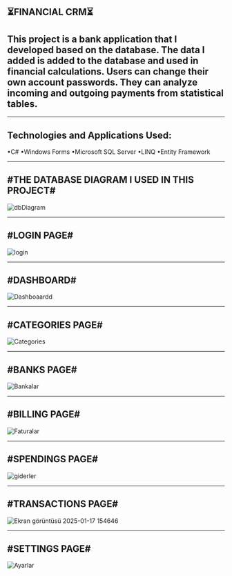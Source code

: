 ⏳FINANCIAL CRM⏳
----------------------------------------------------------------------------------------------------------------------------------------
This project is a bank application that I developed based on the database. The data I added is added to the database and used in financial calculations. Users can change their own account passwords. They can analyze incoming and outgoing payments from statistical tables.
----------------------------------------------------------------------------------------------------------------------------------------

----------------------------------------------------------------------------------------------------------------------------------------
Technologies and Applications Used:
----------------------------------------------------------------------------------------------------------------------------------------
•C#
•Windows Forms
•Microsoft SQL Server
•LINQ
•Entity Framework

----------------------------------------------------------------------------------------------------------------------------------------
#THE DATABASE DIAGRAM I USED IN THIS PROJECT#
----------------------------------------------------------------------------------------------------------------------------------------
![dbDiagram](https://github.com/user-attachments/assets/327de33c-8b8b-4eb2-b2e7-31b65c378f81)

----------------------------------------------------------------------------------------------------------------------------------------
#LOGIN PAGE#
----------------------------------------------------------------------------------------------------------------------------------------
![login](https://github.com/user-attachments/assets/7593bef5-2bf3-4279-ac3b-b2836c613557)

----------------------------------------------------------------------------------------------------------------------------------------
#DASHBOARD#
----------------------------------------------------------------------------------------------------------------------------------------
![Dashboaardd](https://github.com/user-attachments/assets/23b4073e-10d0-4169-a3c6-f1c38f392072)

----------------------------------------------------------------------------------------------------------------------------------------
#CATEGORIES PAGE#
----------------------------------------------------------------------------------------------------------------------------------------
![Categories](https://github.com/user-attachments/assets/f15d1285-a1a8-4862-8341-9b57d287d3c4)

----------------------------------------------------------------------------------------------------------------------------------------
#BANKS PAGE#
----------------------------------------------------------------------------------------------------------------------------------------
![Bankalar](https://github.com/user-attachments/assets/c46a96f6-867d-43f4-8609-205a17ddf685)

----------------------------------------------------------------------------------------------------------------------------------------
#BILLING PAGE#
----------------------------------------------------------------------------------------------------------------------------------------
![Faturalar](https://github.com/user-attachments/assets/ba2c3c15-7418-4d32-9831-f2b8a7e051c0)

----------------------------------------------------------------------------------------------------------------------------------------
#SPENDINGS PAGE#
----------------------------------------------------------------------------------------------------------------------------------------
![giderler](https://github.com/user-attachments/assets/d4b9f355-f478-4189-aab0-d018a2a2c688)

----------------------------------------------------------------------------------------------------------------------------------------
#TRANSACTIONS PAGE#
----------------------------------------------------------------------------------------------------------------------------------------

![Ekran görüntüsü 2025-01-17 154646](https://github.com/user-attachments/assets/726e2bee-c53c-42ad-aeaf-20dbe478f886)

----------------------------------------------------------------------------------------------------------------------------------------
#SETTINGS PAGE#
----------------------------------------------------------------------------------------------------------------------------------------
![Ayarlar](https://github.com/user-attachments/assets/221b5499-e891-4c37-8df6-9d704d0ed444)
